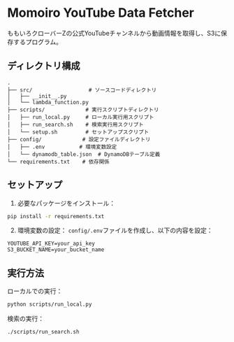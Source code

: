 # Momoiro YouTube Data Fetcher

ももいろクローバーZの公式YouTubeチャンネルから動画情報を取得し、S3に保存するプログラム。

## ディレクトリ構成

```
.
├── src/                  # ソースコードディレクトリ
│   ├── __init__.py
│   └── lambda_function.py
├── scripts/             # 実行スクリプトディレクトリ
│   ├── run_local.py     # ローカル実行用スクリプト
│   ├── run_search.sh    # 検索実行用スクリプト
│   └── setup.sh         # セットアップスクリプト
├── config/             # 設定ファイルディレクトリ
│   ├── .env           # 環境変数設定
│   └── dynamodb_table.json  # DynamoDBテーブル定義
└── requirements.txt    # 依存関係
```

## セットアップ

1. 必要なパッケージをインストール：
```bash
pip install -r requirements.txt
```

2. 環境変数の設定：
`config/.env`ファイルを作成し、以下の内容を設定：
```
YOUTUBE_API_KEY=your_api_key
S3_BUCKET_NAME=your_bucket_name
```

## 実行方法

ローカルでの実行：
```bash
python scripts/run_local.py
```

検索の実行：
```bash
./scripts/run_search.sh
``` 